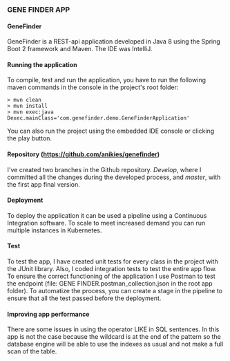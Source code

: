### GENE FINDER APP

#### GeneFinder
GeneFinder is a REST-api application developed in Java 8 using the Spring Boot 2 framework and Maven. The IDE was IntelliJ.

#### Running the application
To compile, test and run the application, you have to run the following maven commands in the console in the project's root folder:
```
> mvn clean
> mvn install
> mvn exec:java Dexec.mainClass='com.genefinder.demo.GeneFinderApplication'
```
You can also run the project using the embedded IDE console or clicking the play button.

#### Repository (https://github.com/anikies/genefinder)
I've created two branches in the Github repository. *Develop*, where I committed all the changes during the developed process, and *master*, with the first app final version.

#### Deployment
To deploy the application it can be used a pipeline using a Continuous Integration software. To scale to meet increased demand you can run multiple instances in Kubernetes.

#### Test
To test the app, I have created unit tests for every class in the project with the JUnit library. Also, I coded integration tests to test the entire app flow. To ensure the correct functioning of the application I use Postman to test the endpoint (file: GENE FINDER.postman_collection.json in the root app folder).
To automatize the process, you can create a stage in the pipeline to ensure that all the test passed before the deployment.

#### Improving app performance
There are some issues in using the operator LIKE in SQL sentences. In this app is not the case because the wildcard is at the end of the pattern so the database engine will be able to use the indexes as usual and not make a full scan of the table.
